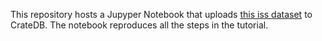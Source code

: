
This repository hosts a Jupyper Notebook that uploads [this iss dataset](https://crate.io/docs/crate/tutorials/en/latest/generate-time-series/python.html) to CrateDB. The notebook reproduces all the steps in the tutorial.
